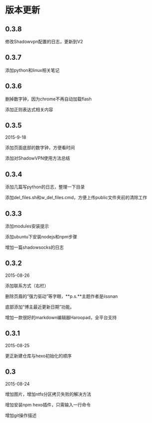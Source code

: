 ﻿# 版本更新

## 0.3.8

修改Shadowvpn配置的日志，更新到V2

## 0.3.7

添加python和linux相关笔记

## 0.3.6

删掉数字钟，因为chrome不再自动加载flash

添加正则表达式相关内容

## 0.3.5

2015-9-18

添加页面底部的数字钟，方便看时间

添加对ShadowVPN使用方法总结

## 0.3.4

添加几篇写python的日志，整理一下目录

添加del_files.sh和w_del_files.cmd，方便上传public文件夹前的清除工作

## 0.3.3

添加modules安装提示

添加ubuntu下安装nodejs和npm步骤

增加一篇shadowsocks的日志

## 0.3.2 

2015-08-26

添加联系方式（右栏）

删除页眉的“强力驱动”等字眼，**p.s.**主题作者是iissnan

底部添加“博主最近更新日期”功能。

增加一款很好的markdown编辑器Haroopad，全平台支持

## 0.3.1 

2015-08-25

更正新建仓库与hexo初始化的顺序

## 0.3 

2015-08-24

增加图片，增加ntfs分区拷贝失败的解决方法

增加安装npm hexo插件，只需输入一行命令

增加git操作描述
